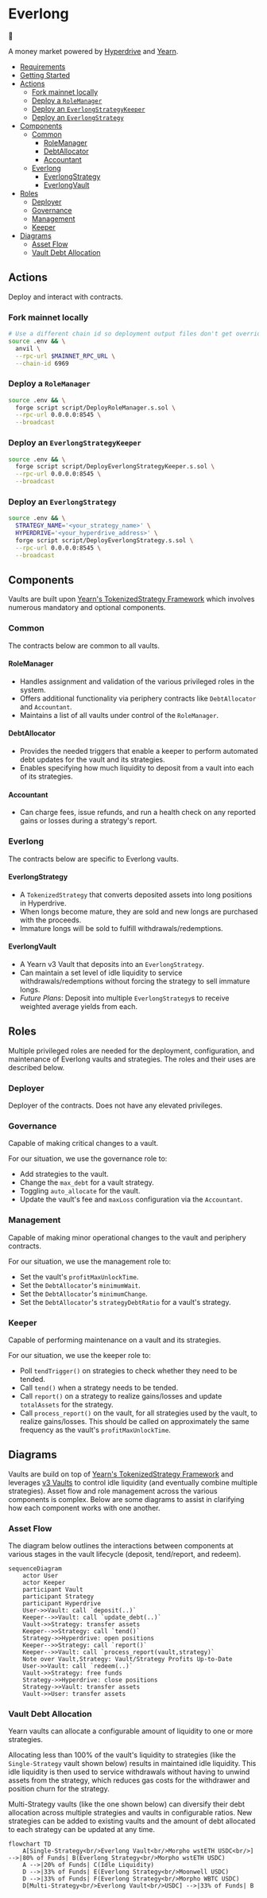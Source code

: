# Everlong

🎸

A money market powered by [Hyperdrive](https://github.com/delvtech/hyperdrive)
and [Yearn](https://docs.yearn.fi/).

<!--toc:start-->

- [Requirements](#requirements)
- [Getting Started](#getting-started)
- [Actions](#actions)
  - [Fork mainnet locally](#fork-mainnet-locally)
  - [Deploy a `RoleManager`](#deploy-a-rolemanager)
  - [Deploy an `EverlongStrategyKeeper`](#deploy-an-everlongstrategykeeper)
  - [Deploy an `EverlongStrategy`](#deploy-an-everlongstrategy)
- [Components](#components)
  - [Common](#common)
    - [RoleManager](#rolemanager)
    - [DebtAllocator](#debtallocator)
    - [Accountant](#accountant)
  - [Everlong](#everlong)
    - [EverlongStrategy](#everlongstrategy)
    - [EverlongVault](#everlongvault)
- [Roles](#roles)
  - [Deployer](#deployer)
  - [Governance](#governance)
  - [Management](#management)
  - [Keeper](#keeper)
- [Diagrams](#diagrams)
  - [Asset Flow](#asset-flow)
  - [Vault Debt Allocation](#vault-debt-allocation)

<!--toc:end-->

## Actions

Deploy and interact with contracts.

### Fork mainnet locally

```sh
# Use a different chain id so deployment output files don't get overridden.
source .env && \
  anvil \
  --rpc-url $MAINNET_RPC_URL \
  --chain-id 6969
```

### Deploy a `RoleManager`

```sh
source .env && \
  forge script script/DeployRoleManager.s.sol \
  --rpc-url 0.0.0.0:8545 \
  --broadcast
```

### Deploy an `EverlongStrategyKeeper`

```sh
source .env && \
  forge script script/DeployEverlongStrategyKeeper.s.sol \
  --rpc-url 0.0.0.0:8545 \
  --broadcast
```

### Deploy an `EverlongStrategy`

```sh
source .env && \
  STRATEGY_NAME='<your_strategy_name>' \
  HYPERDRIVE='<your_hyperdrive_address>' \
  forge script script/DeployEverlongStrategy.s.sol \
  --rpc-url 0.0.0.0:8545 \
  --broadcast
```

## Components

Vaults are built upon
[Yearn's TokenizedStrategy Framework](https://docs.yearn.fi/developers/v3/strategy_writing_guide)
which involves numerous mandatory and optional components.

### Common

The contracts below are common to all vaults.

#### RoleManager

- Handles assignment and validation of the various privileged roles in the system.
- Offers additional functionality via periphery contracts like `DebtAllocator`
  and `Accountant`.
- Maintains a list of all vaults under control of the `RoleManager`.

#### DebtAllocator

- Provides the needed triggers that enable a keeper to perform automated debt updates
  for the vault and its strategies.
- Enables specifying how much liquidity to deposit from a vault into each of its
  strategies.

#### Accountant

- Can charge fees, issue refunds, and run a health check on any reported gains or
  losses during a strategy's report.

### Everlong

The contracts below are specific to Everlong vaults.

#### EverlongStrategy

- A `TokenizedStrategy` that converts deposited assets into long positions in
  Hyperdrive.
- When longs become mature, they are sold and new longs are purchased with the
  proceeds.
- Immature longs will be sold to fulfill withdrawals/redemptions.

#### EverlongVault

- A Yearn v3 Vault that deposits into an `EverlongStrategy`.
- Can maintain a set level of idle liquidity to service withdrawals/redemptions
  without forcing the strategy to sell immature longs.
- _Future Plans_: Deposit into multiple `EverlongStrategy`s to receive weighted
  average yields from each.

## Roles

Multiple privileged roles are needed for the deployment, configuration, and
maintenance of Everlong vaults and strategies. The roles and their uses are described
below.

### Deployer

Deployer of the contracts. Does not have any elevated privileges.

### Governance

Capable of making critical changes to a vault.

For our situation, we use the governance role to:

- Add strategies to the vault.
- Change the `max_debt` for a vault strategy.
- Toggling `auto_allocate` for the vault.
- Update the vault's fee and `maxLoss` configuration via the `Accountant`.

### Management

Capable of making minor operational changes to the vault and periphery contracts.

For our situation, we use the management role to:

- Set the vault's `profitMaxUnlockTime`.
- Set the `DebtAllocator`'s `minimumWait`.
- Set the `DebtAllocator`'s `minimumChange`.
- Set the `DebtAllocator`'s `strategyDebtRatio` for a vault's strategy.

### Keeper

Capable of performing maintenance on a vault and its strategies.

For our situation, we use the keeper role to:

- Poll `tendTrigger()` on strategies to check whether they need to be tended.
- Call `tend()` when a strategy needs to be tended.
- Call `report()` on a strategy to realize gains/losses and update `totalAssets`
  for the strategy.
- Call `process_report()` on the vault, for all strategies used by the vault,
  to realize gains/losses. This should be called on approximately the same frequency
  as the vault's `profitMaxUnlockTime`.

## Diagrams

Vaults are build on top of
[Yearn's TokenizedStrategy Framework](https://docs.yearn.fi/developers/v3/strategy_writing_guide)
and leverages [v3 Vaults](https://docs.yearn.fi/developers/v3/overview) to
control idle liquidity (and eventually combine multiple strategies). Asset flow
and role management across the various components is complex. Below are some diagrams
to assist in clarifying how each component works with one another.

### Asset Flow

The diagram below outlines the interactions between components at various stages
in the vault lifecycle (deposit, tend/report, and redeem).

```mermaid
sequenceDiagram
    actor User
    actor Keeper
    participant Vault
    participant Strategy
    participant Hyperdrive
    User->>Vault: call `deposit(..)`
    Keeper-->>Vault: call `update_debt(..)`
    Vault->>Strategy: transfer assets
    Keeper-->>Strategy: call `tend()`
    Strategy->>Hyperdrive: open positions
    Keeper-->>Strategy: call `report()`
    Keeper-->>Vault: call `process_report(vault,strategy)`
    Note over Vault,Strategy: Vault/Strategy Profits Up-to-Date
    User->>Vault: call `redeem(..)`
    Vault->>Strategy: free funds
    Strategy->>Hyperdrive: close positions
    Strategy->>Vault: transfer assets
    Vault->>User: transfer assets
```

### Vault Debt Allocation

Yearn vaults can allocate a configurable amount of liquidity to one or more strategies.

Allocating less than 100% of the vault's liquidity to strategies (like the
`Single-Strategy` vault shown below) results in maintained idle liquidity. This
idle liquidity is then used to service withdrawals without having to unwind
assets from the strategy, which reduces gas costs for the withdrawer and position
churn for the strategy.

Multi-Strategy vaults (like the one shown below) can diversify their debt
allocation across multiple strategies and vaults in configurable ratios. New strategies
can be added to existing vaults and the amount of debt allocated to each strategy
can be updated at any time.

```mermaid
flowchart TD
    A[Single-Strategy<br/>Everlong Vault<br/>Morpho wstETH USDC<br/>] -->|80% of Funds| B(Everlong Strategy<br/>Morpho wstETH USDC)
    A -->|20% of Funds| C(Idle Liquidity)
    D -->|33% of Funds| E(Everlong Strategy<br/>Moonwell USDC)
    D -->|33% of Funds| F(Everlong Strategy<br/>Morpho WBTC USDC)
    D[Multi-Strategy<br/>Everlong Vault<br/>USDC] -->|33% of Funds| B
```
